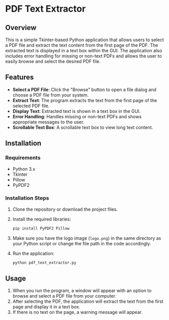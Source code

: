 


# PDF Text Extractor

## Overview
This is a simple Tkinter-based Python application that allows users to select a PDF file and extract the text content from the first page of the PDF. The extracted text is displayed in a text box within the GUI. The application also includes error handling for missing or non-text PDFs and allows the user to easily browse and select the desired PDF file.

## Features
- **Select a PDF File**: Click the "Browse" button to open a file dialog and choose a PDF file from your system.
- **Extract Text**: The program extracts the text from the first page of the selected PDF file.
- **Display Text**: Extracted text is shown in a text box in the GUI.
- **Error Handling**: Handles missing or non-text PDFs and shows appropriate messages to the user.
- **Scrollable Text Box**: A scrollable text box to view long text content.

## Installation

### Requirements
- Python 3.x
- Tkinter
- Pillow
- PyPDF2

### Installation Steps
1. Clone the repository or download the project files.
2. Install the required libraries:
    ```bash
    pip install PyPDF2 Pillow
    ```

3. Make sure you have the logo image (`logo.png`) in the same directory as your Python script or change the file path in the code accordingly.

4. Run the application:
    ```bash
    python pdf_text_extractor.py
    ```

## Usage
1. When you run the program, a window will appear with an option to browse and select a PDF file from your computer.
2. After selecting the PDF, the application will extract the text from the first page and display it in a text box.
3. If there is no text on the page, a warning message will appear.

